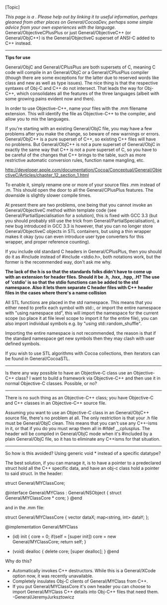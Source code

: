 


[Topic]

*This page is a . Please help out by linking it to useful information, perhaps gleaned from other places on General/CocoaDev, perhaps some simple advice from your own experiences with the language.*
General/ObjectiveCPlusPlus or just General/ObjectiveC++ (or General/ObjC++) is the General/ObjectiveC superset of ANSI-C added to C++ instead.

----

**Tips for use**

General/ObjC and General/CPlusPlus are both supersets of C, meaning C code will compile in an General/ObjC *or* a General/CPlusPlus compiler (though there are some exceptions for the latter due to reserved words like     class and     new as well as type issues). The nice thing is that the respective syntaxes of Obj-C and C++ do not intersect. That leads the way for Obj-C++, which consolidates all the features of the three languages (albeit with some growing pains evident now and then).

In order to use Objective-C++, name your files with the     .mm filename extension. This will identify the file as Objective-C++ to the compiler, and allow you to mix the languages.

If you're starting with an existing General/ObjC file, you may have a few problems after you make the change, so beware of new warnings or errors. General/ObjC++ is a pure superset of C++, so existing C++ files will have no problems. But General/ObjC++ is not a pure superset of General/ObjC in exactly the same way that C++ is not a pure superset of C, so you have to be careful of the changes that C++ brings to the table, such as more restrictive automatic conversion rules, function name mangling, etc.

http://developer.apple.com/documentation/Cocoa/Conceptual/General/ObjectiveC/Articles/chapter_12_section_1.html

To enable it, simply rename one or more of your source files <name>.mm instead of <name>.m. This should open the door to all the General/CPlusPlus features. The downside is slightly slower compile times.

At present there are two problems, one being that you cannot invoke an General/ObjectiveC method within template code (see General/PartialSpecialisation for a solution), this is fixed with GCC 3.3 (but you should probably still use the trick from General/PartialSpecialisation), a new bug introduced in GCC 3.3 is however, that you can no longer store General/ObjectiveC objects in STL containers, but using a thin wrapper makes it okay (you can even introduce user type converters for this wrapper, and proper reference counting).

If you include old standard C headers in General/CPlusPlus, then you should do it as #include <cstdio> instead of #include <stdio.h>, both notations work, but the former is the recommended way, don't ask me why.

**The lack of the h is so that the standards folks didn't have to come up with an extension for header files.  Should it be .h, .hxx, .hpp, .H?    The use of 'cstdio' is so that the stdio functions can be added to the std namespace.  Also it lets them separate C header files <cstring> with C++ header files <string> in the cases where there's a name collision**

All STL functions are placed in the std namespace. This means that you either need to prefix each symbol with std::, or import the entire namespace with "using namespace std", this will import the namespace for the current scope (so place it at file level scope to import it for the entire file), you can also import individual symbols e.g. by "using std::random_shuffle".

Importing the entire namespace is not recommended, the reason is that if the standard namespace get new symbols then they may clash with user defined symbols.

If you wish to use STL algorithms with Cocoa collections, then iterators can be found in General/CocoaSTL.

----

Is there any way possible to have an Objective-C class use an Objective-C++ class? I want to build a framework via Objective-C++ and then use it in normal Objective-C classes. Possible, or no?

----

There is no such thing as an Objective-C++ class; you have Objective-C and C++ classes in an Objective-C++ source file.

Assuming you want to use an Objective-C class in an General/ObjC++ source file, there's no problem at all. The only restriction is that your .h file must be General/ObjC clean. This means that you can't use any C++-isms in it, or that if you do you must wrap them all in     #ifdef __cplusplus. The header will be compiled in General/ObjC mode when it's     #included by a plain General/ObjC file, so it has to eliminate any C++isms for that situation.

----

So how is this avoided? Using generic void * instead of a specific datatype?

The best solution, if you can manage it, is to have a pointer to a predeclared struct hold all the C++ specific data, and have an obj-c class hold a pointer to said struct. In the header:

    
struct General/MYClassCore;

@interface General/MYClass : General/NSObject
{
struct General/MYClassCore * core;
}
@end


and in the .mm file:
 
    
struct General/MYClassCore
{
vector<string> dataX;
map<string, int> dataY;
};

@implementation General/MYClass
- (id) init
{
core = 0;
if(self = [super init])
    core = new General/MYClassCore;
return self;
}

- (void) dealloc
{
delete core;
[super dealloc];
}
@end


Why do this?
- Automatically invokes C++ destructors. While this is a General/XCode option now, it was recently unavailable.
- Completely insulates Obj-C clients of General/MYClass from C++.
- If you put General/MYClassCore it's own header you can choose to import General/MYClass C++ details into Obj-C++ files that need them.
-General/JeremyJurksztowicz